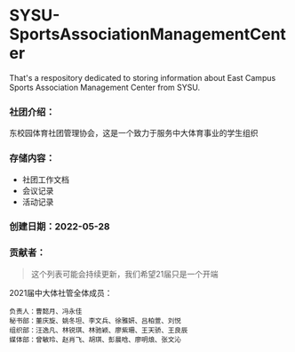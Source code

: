 # SYSU-SportsAssociationManagementCenter
That's a respository dedicated to storing information about East Campus Sports Association Management Center from SYSU.

### 社团介绍：
东校园体育社团管理协会，这是一个致力于服务中大体育事业的学生组织

### 存储内容：
- 社团工作文档
- 会议记录
- 活动记录

### 创建日期：2022-05-28

### 贡献者：

> 这个列表可能会持续更新，我们希望21届只是一个开端

2021届中大体社管全体成员：
```
负责人：曹懿月、冯永佳
秘书部：董庆旋、姚冬坦、李文兵、徐雅妍、吕柏萱、刘悦
组织部：汪逸凡、林锐琪、林驰颖、廖紫珊、王天骄、王良辰
媒体部：曾敏玲、赵肖飞、胡琪、彭晨晗、廖明烺、张文沁
```

